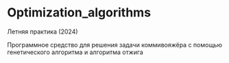 # Optimization_algorithms
Летняя практика (2024)

Программное средство для решения задачи коммивояжёра с помощью генетического алгоритма и алгоритма отжига
